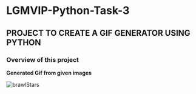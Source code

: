 # LGMVIP-Python-Task-3

## PROJECT TO CREATE A GIF GENERATOR USING PYTHON

### Overview of this project

**Generated Gif from given images**

![brawlStars](https://github.com/user-attachments/assets/212faa98-af26-4bbf-aa21-81083e5753aa)
